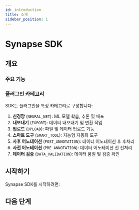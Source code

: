 ```yaml
---
id: introduction
title: 소개
sidebar_position: 1
---
```


# Synapse SDK


## 개요


### 주요 기능

### 플러그인 카테고리

SDK는 플러그인을 특정 카테고리로 구성합니다:

1. **신경망** (`NEURAL_NET`): ML 모델 학습, 추론 및 배포
2. **내보내기** (`EXPORT`): 데이터 내보내기 및 변환 작업
3. **업로드** (`UPLOAD`): 파일 및 데이터 업로드 기능
4. **스마트 도구** (`SMART_TOOL`): 지능형 자동화 도구
5. **사후 어노테이션** (`POST_ANNOTATION`): 데이터 어노테이션 후 후처리
6. **사전 어노테이션** (`PRE_ANNOTATION`): 데이터 어노테이션 전 전처리
7. **데이터 검증** (`DATA_VALIDATION`): 데이터 품질 및 검증 확인

## 시작하기

Synapse SDK를 시작하려면:

<!-- 1. [SDK 설치](./installation.md)
2. [빠른 시작 가이드 따라하기](./quickstart.md)
3. [API 레퍼런스 탐색](./api/index.md)
4. [예제 확인](./examples/index.md) -->

## 다음 단계
<!-- 
- [핵심 개념](./concepts/index.md) 알아보기
- [백엔드 연결](./configuration.md) 구성하기
- [고급 기능](./advanced/index.md) 탐색하기 -->